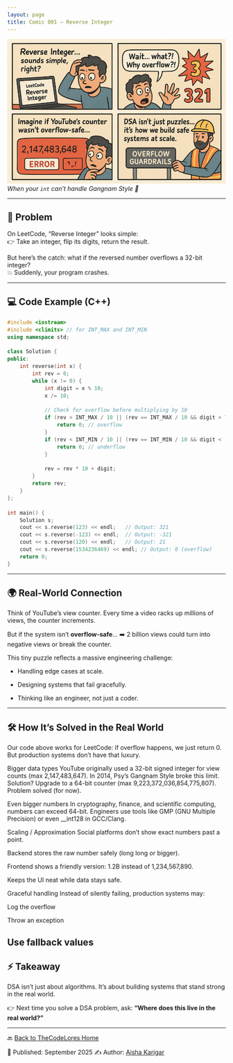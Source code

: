 ```yaml
---
layout: page
title: Comic 001 – Reverse Integer
---
```

 

![Comic 01 – Reverse Integer](./comic.png)
*When your `int` can’t handle Gangnam Style 💃*
 

---

## 🧩 Problem  
On LeetCode, “Reverse Integer” looks simple:  
👉 Take an integer, flip its digits, return the result.  

But here’s the catch: what if the reversed number overflows a 32-bit integer?  
💥 Suddenly, your program crashes.  

---

## 💻 Code Example (C++)  

```cpp
#include <iostream>
#include <climits> // for INT_MAX and INT_MIN
using namespace std;

class Solution {
public:
    int reverse(int x) {
        int rev = 0;
        while (x != 0) {
            int digit = x % 10;
            x /= 10;

            // Check for overflow before multiplying by 10
            if (rev > INT_MAX / 10 || (rev == INT_MAX / 10 && digit > 7)) {
                return 0; // overflow
            }
            if (rev < INT_MIN / 10 || (rev == INT_MIN / 10 && digit < -8)) {
                return 0; // underflow
            }

            rev = rev * 10 + digit;
        }
        return rev;
    }
};

int main() {
    Solution s;
    cout << s.reverse(123) << endl;   // Output: 321
    cout << s.reverse(-123) << endl;  // Output: -321
    cout << s.reverse(120) << endl;   // Output: 21
    cout << s.reverse(1534236469) << endl; // Output: 0 (overflow)
    return 0;
}

```

---

## 🌍 Real-World Connection

Think of YouTube’s view counter.
Every time a video racks up millions of views, the counter increments.

But if the system isn’t **overflow-safe**…
➡️ 2 billion views could turn into negative views or break the counter.

This tiny puzzle reflects a massive engineering challenge:

- Handling edge cases at scale.

- Designing systems that fail gracefully.

- Thinking like an engineer, not just a coder.

---
## 🛠 How It’s Solved in the Real World

Our code above works for LeetCode: if overflow happens, we just return 0.
But production systems don’t have that luxury.

Bigger data types
YouTube originally used a 32-bit signed integer for view counts (max 2,147,483,647).
In 2014, Psy’s Gangnam Style broke this limit.
Solution? Upgrade to a 64-bit counter (max 9,223,372,036,854,775,807). Problem solved (for now).

Even bigger numbers
In cryptography, finance, and scientific computing, numbers can exceed 64-bit.
Engineers use tools like GMP (GNU Multiple Precision) or even __int128 in GCC/Clang.

Scaling / Approximation
Social platforms don’t show exact numbers past a point.

Backend stores the raw number safely (long long or bigger).

Frontend shows a friendly version: 1.2B instead of 1,234,567,890.

Keeps the UI neat while data stays safe.

Graceful handling
Instead of silently failing, production systems may:

Log the overflow

Throw an exception

Use fallback values
---

## ⚡ Takeaway

DSA isn’t just about algorithms.
It’s about building systems that stand strong in the real world.

👉 Next time you solve a DSA problem, ask:
**“Where does this live in the real world?”**

---

🔙 [Back to TheCodeLores Home](../../index.md)

📅 Published: September 2025
✍️ Author: [Aisha Karigar](https://github.com/aishakarigar)


